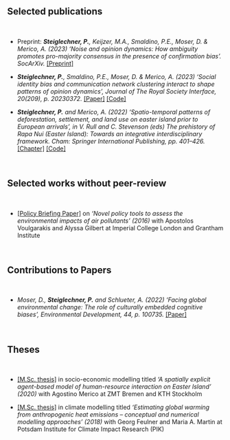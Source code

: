 <p>&nbsp;&nbsp;</p>

## Selected publications

<p>&nbsp;</p>

- Preprint: *<strong><strong>Steiglechner, P.</strong></strong>, Keijzer, M.A., Smaldino, P.E., Moser, D. & Merico, A. (2023) ‘Noise and opinion dynamics: How ambiguity promotes pro-majority consensus in the presence of confirmation bias’. SocArXiv.* [[Preprint]](https://doi.org/10.31235/osf.io/u2t7r)
 
- *<strong><strong>Steiglechner, P.</strong></strong>, Smaldino, P.E., Moser, D. & Merico, A. (2023) ‘Social identity bias and communication network clustering interact to shape patterns of opinion dynamics’, Journal of The Royal Society Interface, 20(209), p. 20230372.* [[Paper]](https://doi.org/10.1098/rsif.2023.0372) [[Code]](https://github.com/PeterSteiglechner/SI-in-OD)

- *<strong><strong>Steiglechner, P.</strong></strong> and Merico, A. (2022) ‘Spatio-temporal patterns of deforestation, settlement, and land use on easter island prior to European arrivals’, in V. Rull and C. Stevenson (eds) The prehistory of Rapa Nui (Easter Island): Towards an integrative interdisciplinary framework. Cham: Springer International Publishing, pp. 401–426.* [[Chapter]](https://doi.org/10.1007/978-3-030-91127-0_16) [[Code]](https://github.com/systemsecologygroup/EasterIslandABM)

<p>&nbsp;&nbsp;</p>



## Selected works without peer-review


<p>&nbsp;</p>

- [[Policy Briefing Paper]](https://www.imperial.ac.uk/grantham/publications/briefing-papers/novel-policy-tools-to-assess-the-environmental-impacts-of-air-pollutants---grantham-briefing-note-5.php) on *‘Novel policy tools to assess the environmental impacts of air pollutants’ (2016)* with Apostolos Voulgarakis and Alyssa Gilbert at Imperial College London and Grantham Institute


<p>&nbsp;&nbsp;</p>


## Contributions to Papers

<p>&nbsp;</p>

- *Moser, D., <strong><strong>Steiglechner, P.</strong></strong> and Schlueter, A. (2022) ‘Facing global environmental change: The role of culturally embedded cognitive biases’, Environmental Development, 44, p. 100735.* [[Paper]](https://doi.org/10.1016/j.envdev.2022.100735)

<p>&nbsp;&nbsp;</p>

## Theses

<p>&nbsp;</p>


- [[M.Sc. thesis]](http://urn.kb.se/resolve?urn=urn:nbn:se:kth:diva-277730) in socio-economic modelling titled *‘A spatially explicit agent-based model of human-resource interaction on Easter Island’ (2020)* with Agostino Merico at ZMT Bremen and KTH Stockholm

- [[M.Sc. thesis]](http://urn.kb.se/resolve?urn=urn:nbn:se:kth:diva-277730) in climate modelling titled *‘Estimating global warming from anthropogenic heat emissions – conceptual and numerical modelling approaches’ (2018)* with Georg Feulner and Maria A. Martin at Potsdam Institute for Climate Impact Research (PIK)

<p>&nbsp;&nbsp;</p>
